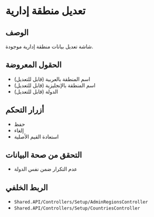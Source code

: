 # تعديل منطقة إدارية

## الوصف
شاشة تعديل بيانات منطقة إدارية موجودة.

## الحقول المعروضة
- اسم المنطقة بالعربية (قابل للتعديل)
- اسم المنطقة بالإنجليزية (قابل للتعديل)
- الدولة (قابل للتعديل)

## أزرار التحكم
- حفظ
- إلغاء
- استعادة القيم الأصلية

## التحقق من صحة البيانات
- عدم التكرار ضمن نفس الدولة

## الربط الخلفي
- `Shared.API/Controllers/Setup/AdminRegionsController`
- `Shared.API/Controllers/Setup/CountriesController`
